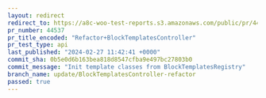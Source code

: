 ```yaml
---
layout: redirect
redirect_to: https://a8c-woo-test-reports.s3.amazonaws.com/public/pr/44537/api/index.html
pr_number: 44537
pr_title_encoded: "Refactor+BlockTemplatesController"
pr_test_type: api
last_published: "2024-02-27 11:42:41 +0000"
commit_sha: 0b5e0d6b163bea818d8547cfba9e497bc27803b0
commit_message: "Init template classes from BlockTemplatesRegistry"
branch_name: update/BlockTemplatesController-refactor
passed: true
---
```

